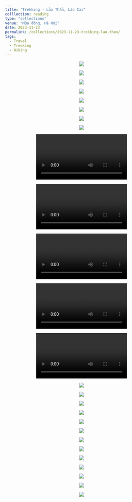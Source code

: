 ```yaml
---
title: "Trekking - Lảo Thẩn, Lào Cai"
colllection: reading
type: "collections"
venue: "Mùa đông, Hà Nội"
date: 2023-11-23
permalink: /collections/2023-11-23-trekking-lao-than/
tags:
  - Travel
  - Treeking
  - Hiking
---
```


<head>
    <style type="text/css">
        figure{text-align: center;}
        math{text-align: center;}
    </style>
</head>


<p align="center">
    <img src='/images/mylife/trekking-lao-than/FullSizeRender.jpg'>
</p>

<p align="center">
    <img src='/images/mylife/trekking-lao-than/IMG_3356.jpg'>
</p>

<p align="center">
    <img src='/images/mylife/trekking-lao-than/IMG_3357.jpg'>
</p>

<p align="center">
    <img src='/images/mylife/trekking-lao-than/IMG_3368.jpg'>
</p>

<p align="center">
    <img src='/images/mylife/trekking-lao-than/IMG_3374.jpg'>
</p>

<p align="center">
    <img src='/images/mylife/trekking-lao-than/IMG_3376.jpg'>
</p>

<p align="center">
    <img src='/images/mylife/trekking-lao-than/IMG_3377.jpg'>
</p>

<p align="center">
    <img src='/images/mylife/trekking-lao-than/IMG_3381.jpg'>
</p>

<p align="center">
<video controls>
    <source src='/images/mylife/trekking-lao-than/IMG_3391.MOV' type='video/mp4'>
</video>
</p>

<p align="center">
<video controls>
    <source src='/images/mylife/trekking-lao-than/IMG_3395.MOV' type='video/mp4'>
</video>
</p>

<p align="center">
<video controls>
    <source src='/images/mylife/trekking-lao-than/IMG_3424.MOV' type='video/mp4'>
</video>
</p>

<p align="center">
<video controls>
    <source src='/images/mylife/trekking-lao-than/IMG_3450.MOV' type='video/mp4'>
</video>
</p>

<p align="center">
<video controls>
    <source src='/images/mylife/trekking-lao-than/IMG_3550.MOV' type='video/mp4'>
</video>
</p>

<p align="center">
    <img src='/images/mylife/trekking-lao-than/IMG_3401.jpg'>
</p>

<p align="center">
    <img src='/images/mylife/trekking-lao-than/IMG_3521.jpg'>
</p>

<p align="center">
    <img src='/images/mylife/trekking-lao-than/IMG_3586.jpg'>
</p>

<p align="center">
    <img src='/images/mylife/trekking-lao-than/IMG_3592.jpg'>
</p>

<p align="center">
    <img src='/images/mylife/trekking-lao-than/IMG_3597.jpg'>
</p>

<p align="center">
    <img src='/images/mylife/trekking-lao-than/IMG_3831.jpg'>
</p>

<p align="center">
    <img src='/images/mylife/trekking-lao-than/IMG_3839.jpg'>
</p>

<p align="center">
    <img src='/images/mylife/trekking-lao-than/IMG_4015.JPG'>
</p>

<p align="center">
    <img src='/images/mylife/trekking-lao-than/IMG_6576.jpg'>
</p>

<p align="center">
    <img src='/images/mylife/trekking-lao-than/IMG_7105.jpg'>
</p>

<p align="center">
    <img src='/images/mylife/trekking-lao-than/IMG_7131.jpg'>
</p>

<p align="center">
    <img src='/images/mylife/trekking-lao-than/IMG_7146.jpg'>
</p>

<p align="center">
    <img src='/images/mylife/trekking-lao-than/IMG_7396.jpg'>
</p>
